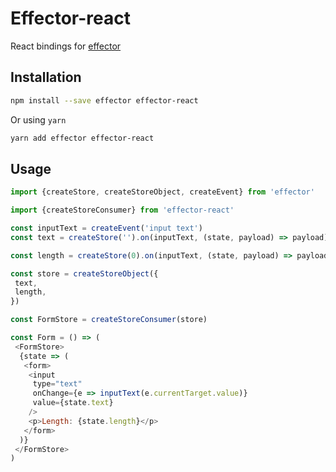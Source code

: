 # Effector-react

React bindings for [effector](https://www.npmjs.com/package/effector)

## Installation

```bash
npm install --save effector effector-react
```

Or using `yarn`

```bash
yarn add effector effector-react
```

## Usage

```js
import {createStore, createStoreObject, createEvent} from 'effector'

import {createStoreConsumer} from 'effector-react'

const inputText = createEvent('input text')
const text = createStore('').on(inputText, (state, payload) => payload)

const length = createStore(0).on(inputText, (state, payload) => payload.length)

const store = createStoreObject({
 text,
 length,
})

const FormStore = createStoreConsumer(store)

const Form = () => (
 <FormStore>
  {state => (
   <form>
    <input
     type="text"
     onChange={e => inputText(e.currentTarget.value)}
     value={state.text}
    />
    <p>Length: {state.length}</p>
   </form>
  )}
 </FormStore>
)
```
